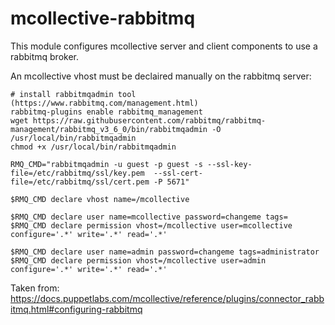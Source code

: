 # mcollective-rabbitmq

This module configures mcollective server and client components to use a rabbitmq broker.

An mcollective vhost must be declaired manually on the rabbitmq server:

```
# install rabbitmqadmin tool (https://www.rabbitmq.com/management.html)
rabbitmq-plugins enable rabbitmq_management
wget https://raw.githubusercontent.com/rabbitmq/rabbitmq-management/rabbitmq_v3_6_0/bin/rabbitmqadmin -O /usr/local/bin/rabbitmqadmin
chmod +x /usr/local/bin/rabbitmqadmin

RMQ_CMD="rabbitmqadmin -u guest -p guest -s --ssl-key-file=/etc/rabbitmq/ssl/key.pem  --ssl-cert-file=/etc/rabbitmq/ssl/cert.pem -P 5671"

$RMQ_CMD declare vhost name=/mcollective

$RMQ_CMD declare user name=mcollective password=changeme tags=
$RMQ_CMD declare permission vhost=/mcollective user=mcollective configure='.*' write='.*' read='.*'

$RMQ_CMD declare user name=admin password=changeme tags=administrator
$RMQ_CMD declare permission vhost=/mcollective user=admin configure='.*' write='.*' read='.*'
```

Taken from: https://docs.puppetlabs.com/mcollective/reference/plugins/connector_rabbitmq.html#configuring-rabbitmq
